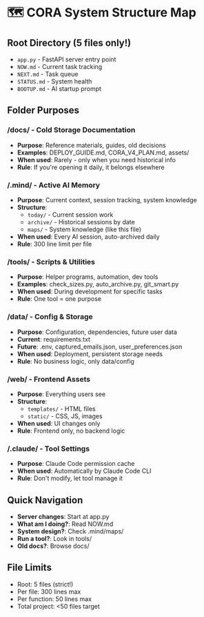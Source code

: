# 🗺️ CORA System Structure Map

## Root Directory (5 files only!)
- `app.py` - FastAPI server entry point
- `NOW.md` - Current task tracking
- `NEXT.md` - Task queue
- `STATUS.md` - System health
- `BOOTUP.md` - AI startup prompt

## Folder Purposes

### /docs/ - Cold Storage Documentation
- **Purpose**: Reference materials, guides, old decisions
- **Examples**: DEPLOY_GUIDE.md, CORA_V4_PLAN.md, assets/
- **When used**: Rarely - only when you need historical info
- **Rule**: If you're opening it daily, it belongs elsewhere

### /.mind/ - Active AI Memory  
- **Purpose**: Current context, session tracking, system knowledge
- **Structure**: 
  - `today/` - Current session work
  - `archive/` - Historical sessions by date
  - `maps/` - System knowledge (like this file)
- **When used**: Every AI session, auto-archived daily
- **Rule**: 300 line limit per file

### /tools/ - Scripts & Utilities
- **Purpose**: Helper programs, automation, dev tools
- **Examples**: check_sizes.py, auto_archive.py, git_smart.py
- **When used**: During development for specific tasks
- **Rule**: One tool = one purpose

### /data/ - Config & Storage
- **Purpose**: Configuration, dependencies, future user data
- **Current**: requirements.txt
- **Future**: .env, captured_emails.json, user_preferences.json
- **When used**: Deployment, persistent storage needs
- **Rule**: No business logic, only data/config

### /web/ - Frontend Assets
- **Purpose**: Everything users see
- **Structure**: 
  - `templates/` - HTML files
  - `static/` - CSS, JS, images
- **When used**: UI changes only
- **Rule**: Frontend only, no backend logic

### /.claude/ - Tool Settings
- **Purpose**: Claude Code permission cache
- **When used**: Automatically by Claude Code CLI
- **Rule**: Don't modify, let tool manage it

## Quick Navigation
- **Server changes**: Start at app.py
- **What am I doing?**: Read NOW.md
- **System design?**: Check .mind/maps/
- **Run a tool?**: Look in tools/
- **Old docs?**: Browse docs/

## File Limits
- Root: 5 files (strict!)
- Per file: 300 lines max
- Per function: 50 lines max
- Total project: <50 files target